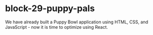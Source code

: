 # block-29-puppy-pals
We have already built a Puppy Bowl application using HTML, CSS, and JavaScript - now it is time to optimize using React. 
